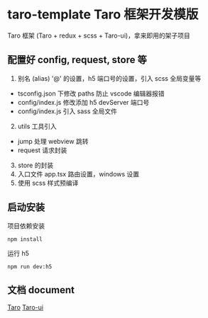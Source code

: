 # taro-template Taro 框架开发模版

Taro 框架 (Taro + redux + scss + Taro-ui)，拿来即用的架子项目

## 配置好 config, request, store 等

1. 别名 (alias) '@' 的设置，h5 端口号的设置，引入 scss 全局变量等
 * tsconfig.json 下修改 paths 防止 vscode 编辑器报错
 * config/index.js 修改添加 h5 devServer 端口号
 * config/index.js 引入 sass 全局文件

2. utils 工具引入
 * jump 处理 webview 跳转
 * request 请求封装 

3. store 的封装
4. 入口文件 app.tsx 路由设置，windows 设置
5. 使用 scss 样式预编译

## 启动安装

项目依赖安装

```
npm install

```

运行 h5 
```
npm run dev:h5
```

## 文档 document

[Taro](https://taro-docs.jd.com/taro/docs/tutorial.html)
[Taro-ui](https://taro-ui.jd.com/#/docs/quickstart)
